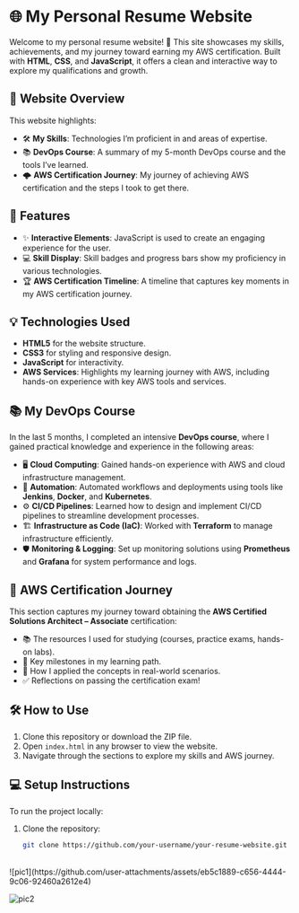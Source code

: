 # 🌐 My Personal Resume Website

Welcome to my personal resume website! 🎉 This site showcases my skills, achievements, and my journey toward earning my AWS certification. Built with **HTML**, **CSS**, and **JavaScript**, it offers a clean and interactive way to explore my qualifications and growth.

## 📜 Website Overview

This website highlights:

- 🛠️ **My Skills**: Technologies I’m proficient in and areas of expertise.
- 📚 **DevOps Course**: A summary of my 5-month DevOps course and the tools I’ve learned.
- 🌩️ **AWS Certification Journey**: My journey of achieving AWS certification and the steps I took to get there.

## 🚀 Features

- ✨ **Interactive Elements**: JavaScript is used to create an engaging experience for the user.
- 💻 **Skill Display**: Skill badges and progress bars show my proficiency in various technologies.
- 🏆 **AWS Certification Timeline**: A timeline that captures key moments in my AWS certification journey.

## 💡 Technologies Used

- **HTML5** for the website structure.
- **CSS3** for styling and responsive design.
- **JavaScript** for interactivity.
- **AWS Services**: Highlights my learning journey with AWS, including hands-on experience with key AWS tools and services.

## 📚 My DevOps Course

In the last 5 months, I completed an intensive **DevOps course**, where I gained practical knowledge and experience in the following areas:

- 🖥️ **Cloud Computing**: Gained hands-on experience with AWS and cloud infrastructure management.
- 🔧 **Automation**: Automated workflows and deployments using tools like **Jenkins**, **Docker**, and **Kubernetes**.
- ⚙️ **CI/CD Pipelines**: Learned how to design and implement CI/CD pipelines to streamline development processes.
- 🏗️ **Infrastructure as Code (IaC)**: Worked with **Terraform** to manage infrastructure efficiently.
- 🛡️ **Monitoring & Logging**: Set up monitoring solutions using **Prometheus** and **Grafana** for system performance and logs.

## 🌟 AWS Certification Journey

This section captures my journey toward obtaining the **AWS Certified Solutions Architect – Associate** certification:

- 📚 The resources I used for studying (courses, practice exams, hands-on labs).
- 🎯 Key milestones in my learning path.
- 🌟 How I applied the concepts in real-world scenarios.
- ✅ Reflections on passing the certification exam!

## 🛠️ How to Use

1. Clone this repository or download the ZIP file.
2. Open `index.html` in any browser to view the website.
3. Navigate through the sections to explore my skills and AWS journey.

## 💻 Setup Instructions

To run the project locally:

1. Clone the repository:
   ```bash
   git clone https://github.com/your-username/your-resume-website.git
<br>
   ![pic1](https://github.com/user-attachments/assets/eb5c1889-c656-4444-9c06-92460a2612e4)

   ![pic2](https://github.com/user-attachments/assets/87056cc3-9b3f-4fd1-b66a-08b25d2edbdb)
   

